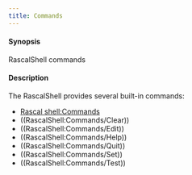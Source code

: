 ```yaml
---
title: Commands
---
```


#### Synopsis

RascalShell commands

#### Description

The RascalShell provides several built-in commands:

* [Rascal shell:Commands](/RascalShell/Commands)
* ((RascalShell:Commands/Clear))
* ((RascalShell:Commands/Edit))
* ((RascalShell:Commands/Help))
* ((RascalShell:Commands/Quit))
* ((RascalShell:Commands/Set))
* ((RascalShell:Commands/Test))

